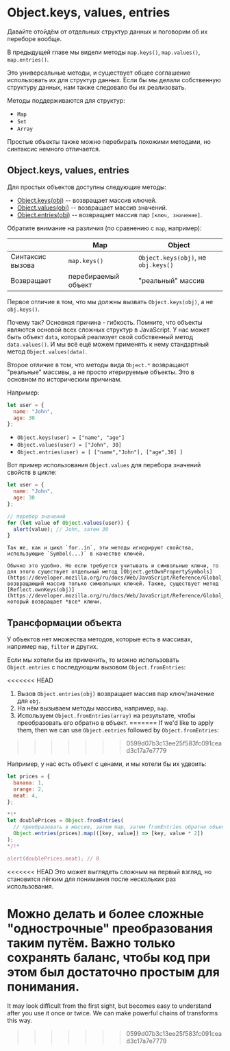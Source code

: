 
# Object.keys, values, entries

Давайте отойдём от отдельных структур данных и поговорим об их переборе вообще.

В предыдущей главе мы видели методы `map.keys()`, `map.values()`, `map.entries()`.

Это универсальные методы, и существует общее соглашение использовать их для структур данных. Если бы мы делали собственную структуру данных, нам также следовало бы их реализовать.

Методы поддерживаются для структур:

- `Map`
- `Set`
- `Array`

Простые объекты также можно перебирать похожими методами, но синтаксис немного отличается.

## Object.keys, values, entries

Для простых объектов доступны следующие методы:

- [Object.keys(obj)](https://developer.mozilla.org/ru/docs/Web/JavaScript/Reference/Global_Objects/Object/keys) -- возвращает массив ключей.
- [Object.values(obj)](https://developer.mozilla.org/ru/docs/Web/JavaScript/Reference/Global_Objects/Object/values) -- возвращает массив значений.
- [Object.entries(obj)](https://developer.mozilla.org/ru/docs/Web/JavaScript/Reference/Global_Objects/Object/entries) -- возвращает массив пар `[ключ, значение]`.

Обратите внимание на различия (по сравнению с `map`, например):

|                  | Map                | Object                                 |
|------------------|--------------------|----------------------------------------|
| Синтаксис вызова | `map.keys()`       | `Object.keys(obj)`, не `obj.keys()`  |
| Возвращает       | перебираемый объект | "реальный" массив                      |

Первое отличие в том, что мы должны вызвать `Object.keys(obj)`, а не `obj.keys()`.

Почему так? Основная причина - гибкость. Помните, что объекты являются основой всех сложных структур в JavaScript. У нас может быть объект `data`, который реализует свой собственный метод `data.values()`. И мы всё ещё можем применять к нему стандартный метод `Object.values(data)`.

Второе отличие в том, что методы вида `Object.*` возвращают "реальные" массивы, а не просто итерируемые объекты. Это в основном по историческим причинам.

Например:

```js
let user = {
  name: "John",
  age: 30
};
```

- `Object.keys(user) = ["name", "age"]`
- `Object.values(user) = ["John", 30]`
- `Object.entries(user) = [ ["name","John"], ["age",30] ]`

Вот пример использования `Object.values` ​​для перебора значений свойств в цикле:

```js run
let user = {
  name: "John",
  age: 30
};

// перебор значений
for (let value of Object.values(user)) {
  alert(value); // John, затем 30
}
```

```warn header="Object.keys/values/entries игнорируют символьные свойства"
Так же, как и цикл `for..in`, эти методы игнорируют свойства, использующие `Symbol(...)` в качестве ключей.

Обычно это удобно. Но если требуется учитывать и символьные ключи, то для этого существует отдельный метод [Object.getOwnPropertySymbols](https://developer.mozilla.org/ru/docs/Web/JavaScript/Reference/Global_Objects/Object/getOwnPropertySymbols), возвращающий массив только символьных ключей. Также, существует метод [Reflect.ownKeys(obj)](https://developer.mozilla.org/ru/docs/Web/JavaScript/Reference/Global_Objects/Reflect/ownKeys), который возвращает *все* ключи.
```

## Трансформации объекта

У объектов нет множества методов, которые есть в массивах, например `map`, `filter` и других.

Если мы хотели бы их применить, то можно использовать `Object.entries` с последующим вызовом `Object.fromEntries`:

<<<<<<< HEAD
1. Вызов `Object.entries(obj)` возвращает массив пар ключ/значение для `obj`.
2. На нём вызываем методы массива, например, `map`.
3. Используем `Object.fromEntries(array)` на результате, чтобы преобразовать его обратно в объект.
=======
If we'd like to apply them, then we can use `Object.entries` followed by `Object.fromEntries`:
>>>>>>> 0599d07b3c13ee25f583fc091cead3c17a7e7779

Например, у нас есть объект с ценами, и мы хотели бы их удвоить:

```js run
let prices = {
  banana: 1,
  orange: 2,
  meat: 4,
};

*!*
let doublePrices = Object.fromEntries(
  // преобразовать в массив, затем map, затем fromEntries обратно объект
  Object.entries(prices).map(([key, value]) => [key, value * 2])
);
*/!*

alert(doublePrices.meat); // 8
```   

<<<<<<< HEAD
Это может выглядеть сложным на первый взгляд, но становится лёгким для понимания после нескольких раз использования.

Можно делать и более сложные "однострочные" преобразования таким путём. Важно только сохранять баланс, чтобы код при этом был достаточно простым для понимания.
=======
It may look difficult from the first sight, but becomes easy to understand after you use it once or twice. We can make powerful chains of transforms this way. 
>>>>>>> 0599d07b3c13ee25f583fc091cead3c17a7e7779
